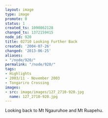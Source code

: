 ```yaml
---
layout: image
type: image
promote: 0
status: 1
created_ts: 1090862128
changed_ts: 1372159415
node_id: 920
title: 02710 Looking Further Back
created: '2004-07-26'
changed: '2013-06-25'
aliases:
- "/node/920/"
permalink: "/node/920/"
tags:
- Highlights
- 2003/11 - November 2003
- Tongariro Crossing
images:
- src: image/images/127_2710-920.jpg
  name: 127_2710-920.jpg
---
```

Looking back to Mt Ngauruhoe and Mt Ruapehu.
